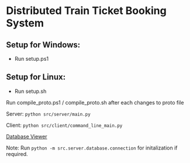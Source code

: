 # Distributed Train Ticket Booking System

## Setup for Windows:
- Run setup.ps1
## Setup for Linux:
- Run setup.sh

Run compile_proto.ps1 / compile_proto.sh after each changes to proto file

Server: 
`python src/server/main.py`

Client: 
`python src/client/command_line_main.py`


[Database Viewer](https://sqliteviewer.app/)

Note: Run `python -m src.server.database.connection` for initalization  if required.